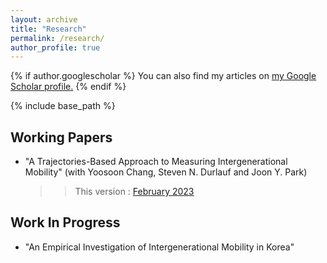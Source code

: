 ```yaml
---
layout: archive
title: "Research"
permalink: /research/
author_profile: true
---
```


{% if author.googlescholar %}
  You can also find my articles on <u><a href="{{author.googlescholar}}">my Google Scholar profile</a>.</u>
{% endif %}

{% include base_path %}

Working Papers
-----
* "A Trajectories-Based Approach to Measuring Intergenerational Mobility" 
(with Yoosoon Chang, Steven N. Durlauf and Joon Y. Park)
  >> This version : [February 2023](https://) 

Work In Progress
-----

* "An Empirical Investigation of Intergenerational Mobility in Korea" 


